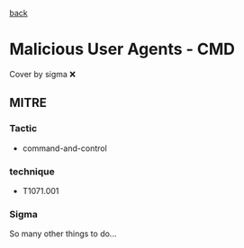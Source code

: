 [back](../index.md)
# Malicious User Agents - CMD
Cover by sigma :x: 

## MITRE
### Tactic
  - command-and-control

### technique
  - T1071.001

### Sigma

 So many other things to do...